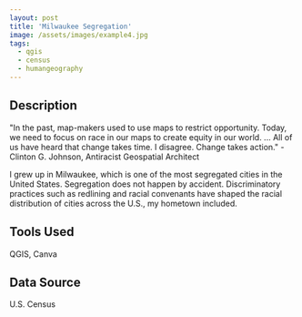```yaml
---
layout: post
title: 'Milwaukee Segregation'
image: /assets/images/example4.jpg
tags:
  - qgis
  - census
  - humangeography
---
```


## Description
"In the past, map-makers used to use maps to restrict opportunity. Today, we need to focus on race in our maps to create equity in our world. ... All of us have heard that change takes time. I disagree. Change takes action."
-Clinton G. Johnson, Antiracist Geospatial Architect

I grew up in Milwaukee, which is one of the most segregated cities in the United States. Segregation does not happen by accident. Discriminatory practices such as redlining and racial convenants have shaped the racial distribution of cities across the U.S., my hometown included.

## Tools Used
QGIS, Canva

## Data Source
U.S. Census
